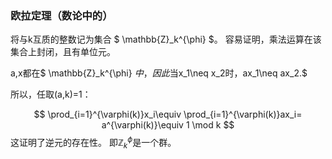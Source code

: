 ### 欧拉定理（数论中的）

将与k互质的整数记为集合
$
\mathbb{Z}_k^{\phi}
$。
容易证明，乘法运算在该集合上封闭，且有单位元。

a,x都在$
\mathbb{Z}_k^{\phi}
$中，因此$当x_1\neq x_2时，ax_1\neq ax_2.$

所以，任取(a,k)=1：

$$
\prod_{i=1}^{\varphi(k)}x_i\equiv
\prod_{i=1}^{\varphi(k)}ax_i=
a^{\varphi(k)}\equiv 1 \mod k
$$
这证明了逆元的存在性。
即$\mathbb{Z}_k^{\phi}$是一个群。

